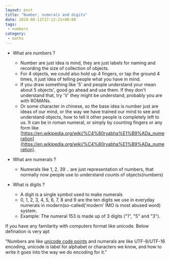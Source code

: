 ```yaml
---
layout: post
title: "Number, numerals and digits"
date: 2018-08-11T17:12:21+00:00
tags:
 - numbers
category:
 - maths
---
```



* What are numbers ?
    * Number are just idea is mind, they are just labels for naming and recording the size of collection of objects.
	* For 4 objects, we could also hold up 4 fingers, or tap the ground 4 times, it just idea of telling people what you have in mind. 
	* If you draw something like '5' and people understand your mean about 5 objects', good go ahead and use them. If they don't understand that, try 'V' they might be understand, probably you are with ROMANs.
	* Or some character in chinese, so the base idea is number just are ideas of our mind, or the way we have trained our mind to see and understand objects, how to tell it other people is completely left to us. It can be in roman numeral, or simply by counting fingers or any form like [https://en.wikipedia.org/wiki/%C4%80ryabha%E1%B9%ADa_numeration](https://en.wikipedia.org/wiki/%C4%80ryabha%E1%B9%ADa_numeration).


* What are numerals ? 
	* Numerals like 1, 2, 39 .. are just representation of numbers, that normally now people use to understand counts of objects(numbers)


* What is digits ?
	* A digit is a single symbol used to make numerals
	* 0, 1, 2, 3, 4, 5, 6, 7, 8 and 9 are the ten digits we use in everyday numerals in modern(so-called('modern' IMO is most abused word) system.
	* Example: The numeral 153 is made up of 3 digits ("1", "5" and "3").



If you have any familarity with computers format like unicode. Below defination is very apt

"Numbers are like [unicode  code points](/posts.html/#unicode) and numerals are like UTF-8/UTF-16 encoding, unicode is label for alphabet or characters we know, and how to write it goes into the way we do encoding for it."

